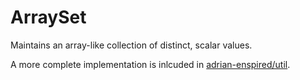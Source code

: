 ArraySet
========

Maintains an array-like collection of distinct, scalar values.

A more complete implementation is inlcuded in [adrian-enspired/util](https://github.com/adrian-enspired/util).
